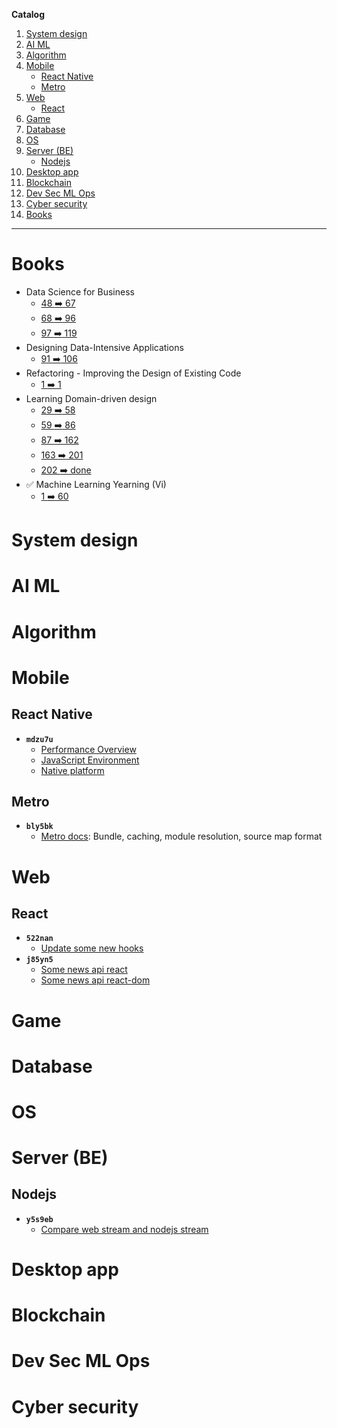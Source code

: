 **Catalog**

1. [System design](#system-design)  
2. [AI ML](#ai-m)  
3. [Algorithm](#algorithm)  
4. [Mobile](#mobile)  
    - [React Native](#react-native)
    - [Metro](#metro)  
5. [Web](#web)
    - [React](#react)  
6. [Game](#game)  
7. [Database](#database)  
8. [OS](#os)  
9. [Server (BE)](#server-be)  
    - [Nodejs](#nodejs)
10. [Desktop app](#desktop-app)  
11. [Blockchain](#lockchain)  
12. [Dev Sec ML Ops](#dev-sec-ml-ops)  
13. [Cyber security](#cyber-security)  
14. [Books](#books)

---

# Books

- Data Science for Business
    - [48 :arrow_right: 67](./1.0.0/cxn9wz.md)
    - [68 :arrow_right: 96](./1.0.0/s2nnpb)
    - [97 :arrow_right: 119](./1.0.0/inkjdo)
- Designing Data-Intensive Applications
    - [91 :arrow_right: 106](./1.0.0/tkzqg5)
- Refactoring - Improving the Design of Existing Code
    - [1 :arrow_right: 1](./1.0.0/4mw4a3)
- Learning Domain-driven design
    - [29 :arrow_right: 58](./1.0.0/hxzy09)
    - [59 :arrow_right: 86](./1.0.0/qqo5s7)
    - [87 :arrow_right: 162](./1.0.0/sohwje)
    - [163 :arrow_right: 201](./1.0.0/j4kegr)
    - [202 :arrow_right: done](./1.0.0/c7dq63)
- :white_check_mark: Machine Learning Yearning (Vi)
    - [1 :arrow_right: 60](./1.0.0/w3y60i)

# System design

# AI ML

# Algorithm

# Mobile

## React Native

- **`mdzu7u`**
    - [Performance Overview](https://reactnative.dev/docs/performance)
    - [JavaScript Environment](https://reactnative.dev/docs/performance)
    - [Native platform](https://reactnative.dev/docs/native-platform)

## Metro

- **`bly5bk`**
    - [Metro docs](https://metrobundler.dev/docs/bundling): Bundle, caching, module resolution, source map format

# Web

## React

- **`522nan`**
    - [Update some new hooks](https://react.dev/reference/react/hooks)
- **`j85yn5`**
    - [Some news api react](https://react.dev/reference/react/apis)
    - [Some news api react-dom](https://react.dev/reference/react-dom)

# Game

# Database

# OS

# Server (BE)

## Nodejs

- **`y5s9eb`**
    - [Compare web stream and nodejs stream](https://betterstack.com/community/guides/scaling-nodejs/nodejs-streams-vs-web-streams-api/)

# Desktop app

# Blockchain

# Dev Sec ML Ops

# Cyber security

